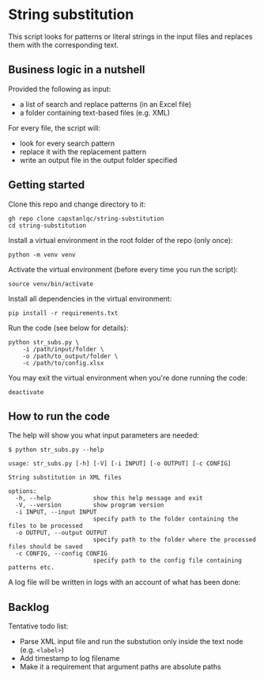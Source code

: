 # String substitution

This script looks for patterns or literal strings in the input files and replaces them with the corresponding text.

## Business logic in a nutshell

Provided the following as input: 

- a list of search and replace patterns (in an Excel file)
- a folder containing text-based files (e.g. XML)

For every file, the script will:

- look for every search pattern
- replace it with the replacement pattern
- write an output file in the output folder specified

## Getting started

Clone this repo and change directory to it:

```
gh repo clone capstanlqc/string-substitution
cd string-substitution
```

Install a virtual environment in the root folder of the repo (only once):

```
python -m venv venv
```

Activate the virtual environment (before every time you run the script):

```
source venv/bin/activate
```

Install all dependencies in the virtual environment: 

```
pip install -r requirements.txt
```

Run the code (see below for details): 

```
python str_subs.py \
    -i /path/input/folder \
    -o /path/to_output/folder \
    -c /path/to/config.xlsx
```
<!-- e.g.
python techedit_substitution.py \
    -i $(readlink -f 01_orig) \
    -o $(readlink -f 03_edit_auto/) \
    -c config.xlsx
-->


You may exit the virtual environment when you're done running the code:

```
deactivate
```

## How to run the code

The help will show you what input parameters are needed: 

```
$ python str_subs.py --help

usage: str_subs.py [-h] [-V] [-i INPUT] [-o OUTPUT] [-c CONFIG]

String substitution in XML files

options:
  -h, --help            show this help message and exit
  -V, --version         show program version
  -i INPUT, --input INPUT
                        specify path to the folder containing the files to be processed
  -o OUTPUT, --output OUTPUT
                        specify path to the folder where the processed files should be saved
  -c CONFIG, --config CONFIG
                        specify path to the config file containing patterns etc.
```

A log file will be written in logs with an account of what has been done:

## Backlog

Tentative todo list: 

- Parse XML input file and run the substution only inside the text node (e.g. `<label>`)
- Add timestamp to log filename
- Make it a requirement that argument paths are absolute paths